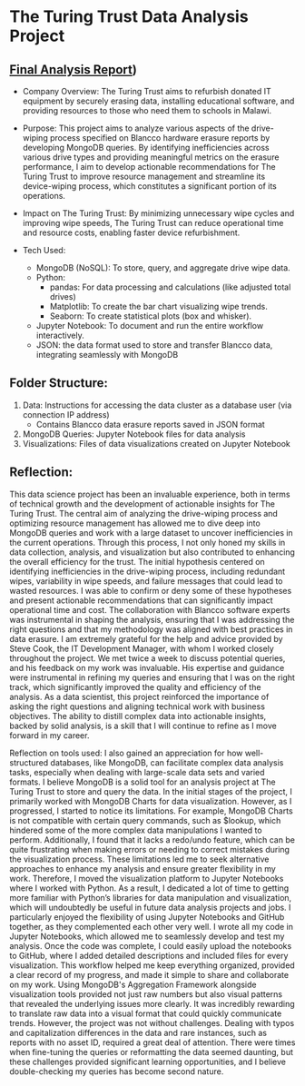 # The Turing Trust Data Analysis Project

## [Final Analysis Report](https://www.canva.com/design/DAGXr81qhjQ/1NHgjnik3NnQPdNrXbX4ow/edit?utm_content=DAGXr81qhjQ&utm_campaign=designshare&utm_medium=link2&utm_source=sharebutton)) 

* Company Overview: The Turing Trust aims to refurbish donated IT equipment by securely erasing data, installing educational software, and providing resources to those who need them to schools in Malawi.

* Purpose: This project aims to analyze various aspects of the drive-wiping process specified on Blancco hardware erasure reports by developing MongoDB queries. By identifying inefficiencies across various drive types and providing meaningful metrics on the erasure performance, I aim to develop actionable recommendations for The Turing Trust to improve resource management and streamline its device-wiping process, which constitutes a significant portion of its operations.

* Impact on The Turing Trust: By minimizing unnecessary wipe cycles and improving wipe speeds, The Turing Trust can reduce operational time and resource costs, enabling faster device refurbishment.

* Tech Used:
  - MongoDB (NoSQL): To store, query, and aggregate drive wipe data.
  - Python:
    - pandas: For data processing and calculations (like adjusted total drives)
    - Matplotlib: To create the bar chart visualizing wipe trends.
    - Seaborn: To create statistical plots (box and whisker).
  - Jupyter Notebook: To document and run the entire workflow interactively.
  - JSON: the data format used to store and transfer Blancco data, integrating seamlessly with MongoDB

## Folder Structure: 
1. Data: Instructions for accessing the data cluster as a database user (via connection IP address)
   - Contains Blancco data erasure reports saved in JSON format
3. MongoDB Queries: Jupyter Notebook files for data analysis
4. Visualizations: Files of data visualizations created on Jupyter Notebook

## Reflection: 
This data science project has been an invaluable experience, both in terms of technical growth and the development of actionable insights for The Turing Trust. The central aim of analyzing the drive-wiping process and optimizing resource management has allowed me to dive deep into MongoDB queries and work with a large dataset to uncover inefficiencies in the current operations. Through this process, I not only honed my skills in data collection, analysis, and visualization but also contributed to enhancing the overall efficiency for the trust. The initial hypothesis centered on identifying inefficiencies in the drive-wiping process, including redundant wipes, variability in wipe speeds, and failure messages that could lead to wasted resources. I was able to confirm or deny some of these hypotheses and present actionable recommendations that can significantly impact operational time and cost. The collaboration with Blancco software experts was instrumental in shaping the analysis, ensuring that I was addressing the right questions and that my methodology was aligned with best practices in data erasure. I am extremely grateful for the help and advice provided by Steve Cook, the IT Development Manager, with whom I worked closely throughout the project. We met twice a week to discuss potential queries, and his feedback on my work was invaluable. His expertise and guidance were instrumental in refining my queries and ensuring that I was on the right track, which significantly improved the quality and efficiency of the analysis. As a data scientist, this project reinforced the importance of asking the right questions and aligning technical work with business objectives. The ability to distill complex data into actionable insights, backed by solid analysis, is a skill that I will continue to refine as I move forward in my career.  

Reflection on tools used:
I also gained an appreciation for how well-structured databases, like MongoDB, can facilitate complex data analysis tasks, especially when dealing with large-scale data sets and varied formats. I believe MongoDB is a solid tool for an analysis project at The Turing Trust to store and query the data. In the initial stages of the project, I primarily worked with MongoDB Charts for data visualization. However, as I progressed, I started to notice its limitations. For example, MongoDB Charts is not compatible with certain query commands, such as $lookup, which hindered some of the more complex data manipulations I wanted to perform. Additionally, I found that it lacks a redo/undo feature, which can be quite frustrating when making errors or needing to correct mistakes during the visualization process. These limitations led me to seek alternative approaches to enhance my analysis and ensure greater flexibility in my work. Therefore, I moved the visualization platform to Jupyter Notebooks where I worked with Python. As a result, I dedicated a lot of time to getting more familiar with Python’s libraries for data manipulation and visualization, which will undoubtedly be useful in future data analysis projects and jobs. I particularly enjoyed the flexibility of using Jupyter Notebooks and GitHub together, as they complemented each other very well. I wrote all my code in Jupyter Notebooks, which allowed me to seamlessly develop and test my analysis. Once the code was complete, I could easily upload the notebooks to GitHub, where I added detailed descriptions and included files for every visualization. This workflow helped me keep everything organized, provided a clear record of my progress, and made it simple to share and collaborate on my work. Using MongoDB's Aggregation Framework alongside visualization tools provided not just raw numbers but also visual patterns that revealed the underlying issues more clearly. It was incredibly rewarding to translate raw data into a visual format that could quickly communicate trends. However, the project was not without challenges. Dealing with typos and capitalization differences in the data and rare instances, such as reports with no asset ID, required a great deal of attention. There were times when fine-tuning the queries or reformatting the data seemed daunting, but these challenges provided significant learning opportunities, and I believe double-checking my queries has become second nature. 



